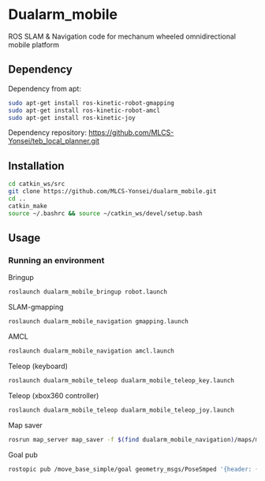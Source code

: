 # Dualarm_mobile
ROS SLAM &amp; Navigation code for mechanum wheeled omnidirectional mobile platform

## Dependency
Dependency from apt:
```bash
sudo apt-get install ros-kinetic-robot-gmapping
sudo apt-get install ros-kinetic-robot-amcl
sudo apt-get install ros-kinetic-joy
```
Dependency repository:
https://github.com/MLCS-Yonsei/teb_local_planner.git

## Installation
```bash
cd catkin_ws/src
git clone https://github.com/MLCS-Yonsei/dualarm_mobile.git
cd ..
catkin_make
source ~/.bashrc && source ~/catkin_ws/devel/setup.bash
```

## Usage

### Running an environment
Bringup
```bash
roslaunch dualarm_mobile_bringup robot.launch
```

SLAM-gmapping
```bash
roslaunch dualarm_mobile_navigation gmapping.launch
```

AMCL
```bash
roslaunch dualarm_mobile_navigation amcl.launch
```

Teleop (keyboard)
```bash
roslaunch dualarm_mobile_teleop dualarm_mobile_teleop_key.launch
```
Teleop (xbox360 controller)
```bash
roslaunch dualarm_mobile_teleop dualarm_mobile_teleop_joy.launch
```

Map saver
```bash
rosrun map_server map_saver -f $(find dualarm_mobile_navigation)/maps/map
```

Goal pub
```bash
rostopic pub /move_base_simple/goal geometry_msgs/PoseSmped '{header: {stamp: now, frame_id: "map"}, pose: {position: {x: 1.1, y: 7.9, z: 0.0}, orientation: {z: -0.1, w: 1.0}}}'
```
